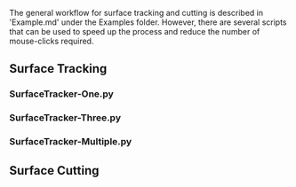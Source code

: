 The general workflow for surface tracking and cutting is described in 'Example.md' under the Examples folder. However, there are several scripts that can be used to speed up the process and reduce the number of mouse-clicks required.

## Surface Tracking
### SurfaceTracker-One.py

### SurfaceTracker-Three.py

### SurfaceTracker-Multiple.py

## Surface Cutting


